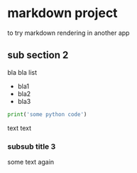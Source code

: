 # markdown project
to try markdown rendering in another app


## sub section 2

bla bla list
- bla1
- bla2
- bla3

```python
print('some python code')
```

text text

### subsub title 3
some text again


